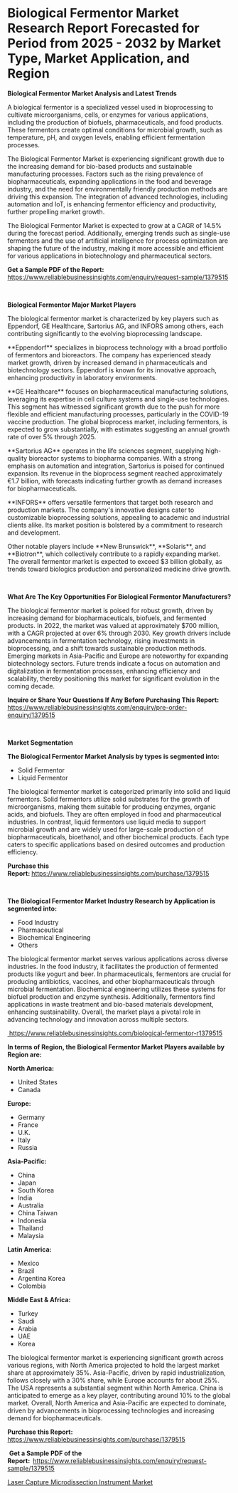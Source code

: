 <p><h1>Biological Fermentor Market Research Report Forecasted for Period from 2025 -  2032 by Market Type, Market Application, and Region</h1></p><p><strong>Biological Fermentor Market Analysis and Latest Trends</strong></p>
<p><p>A biological fermentor is a specialized vessel used in bioprocessing to cultivate microorganisms, cells, or enzymes for various applications, including the production of biofuels, pharmaceuticals, and food products. These fermentors create optimal conditions for microbial growth, such as temperature, pH, and oxygen levels, enabling efficient fermentation processes.</p><p>The Biological Fermentor Market is experiencing significant growth due to the increasing demand for bio-based products and sustainable manufacturing processes. Factors such as the rising prevalence of biopharmaceuticals, expanding applications in the food and beverage industry, and the need for environmentally friendly production methods are driving this expansion. The integration of advanced technologies, including automation and IoT, is enhancing fermentor efficiency and productivity, further propelling market growth. </p><p>The Biological Fermentor Market is expected to grow at a CAGR of 14.5% during the forecast period. Additionally, emerging trends such as single-use fermentors and the use of artificial intelligence for process optimization are shaping the future of the industry, making it more accessible and efficient for various applications in biotechnology and pharmaceutical sectors.</p></p>
<p><strong>Get a Sample PDF of the Report:&nbsp;</strong> <a href="https://www.reliablebusinessinsights.com/enquiry/request-sample/1379515?utm_campaign=2248&utm_medium=2&utm_source=Github&utm_content=ia&utm_term=11042025&utm_id=biological-fermentor">https://www.reliablebusinessinsights.com/enquiry/request-sample/1379515</a></p>
<p>&nbsp;</p>
<p><strong>Biological Fermentor Major Market Players</strong></p>
<p><p>The biological fermentor market is characterized by key players such as Eppendorf, GE Healthcare, Sartorius AG, and INFORS among others, each contributing significantly to the evolving bioprocessing landscape.</p><p>**Eppendorf** specializes in bioprocess technology with a broad portfolio of fermentors and bioreactors. The company has experienced steady market growth, driven by increased demand in pharmaceuticals and biotechnology sectors. Eppendorf is known for its innovative approach, enhancing productivity in laboratory environments.</p><p>**GE Healthcare** focuses on biopharmaceutical manufacturing solutions, leveraging its expertise in cell culture systems and single-use technologies. This segment has witnessed significant growth due to the push for more flexible and efficient manufacturing processes, particularly in the COVID-19 vaccine production. The global bioprocess market, including fermentors, is expected to grow substantially, with estimates suggesting an annual growth rate of over 5% through 2025.</p><p>**Sartorius AG** operates in the life sciences segment, supplying high-quality bioreactor systems to biopharma companies. With a strong emphasis on automation and integration, Sartorius is poised for continued expansion. Its revenue in the bioprocess segment reached approximately €1.7 billion, with forecasts indicating further growth as demand increases for biopharmaceuticals.</p><p>**INFORS** offers versatile fermentors that target both research and production markets. The company's innovative designs cater to customizable bioprocessing solutions, appealing to academic and industrial clients alike. Its market position is bolstered by a commitment to research and development.</p><p>Other notable players include **New Brunswick**, **Solaris**, and **Biotron**, which collectively contribute to a rapidly expanding market. The overall fermentor market is expected to exceed $3 billion globally, as trends toward biologics production and personalized medicine drive growth.</p></p>
<p>&nbsp;</p>
<p><strong>What Are The Key Opportunities For Biological Fermentor Manufacturers?</strong></p>
<p><p>The biological fermentor market is poised for robust growth, driven by increasing demand for biopharmaceuticals, biofuels, and fermented products. In 2022, the market was valued at approximately $700 million, with a CAGR projected at over 6% through 2030. Key growth drivers include advancements in fermentation technology, rising investments in bioprocessing, and a shift towards sustainable production methods. Emerging markets in Asia-Pacific and Europe are noteworthy for expanding biotechnology sectors. Future trends indicate a focus on automation and digitalization in fermentation processes, enhancing efficiency and scalability, thereby positioning this market for significant evolution in the coming decade.</p></p>
<p><strong>Inquire or Share Your Questions If Any Before Purchasing This Report:</strong> <a href="https://www.reliablebusinessinsights.com/enquiry/pre-order-enquiry/1379515?utm_campaign=2248&utm_medium=2&utm_source=Github&utm_content=ia&utm_term=11042025&utm_id=biological-fermentor">https://www.reliablebusinessinsights.com/enquiry/pre-order-enquiry/1379515</a></p>
<p>&nbsp;</p>
<p><strong>Market Segmentation</strong></p>
<p><strong>The Biological Fermentor Market Analysis by types is segmented into:</strong></p>
<p><ul><li>Solid Fermentor</li><li>Liquid Fermentor</li></ul></p>
<p><p>The biological fermentor market is categorized primarily into solid and liquid fermentors. Solid fermentors utilize solid substrates for the growth of microorganisms, making them suitable for producing enzymes, organic acids, and biofuels. They are often employed in food and pharmaceutical industries. In contrast, liquid fermentors use liquid media to support microbial growth and are widely used for large-scale production of biopharmaceuticals, bioethanol, and other biochemical products. Each type caters to specific applications based on desired outcomes and production efficiency.</p></p>
<p><strong>Purchase this Report:&nbsp;</strong><a href="https://www.reliablebusinessinsights.com/purchase/1379515?utm_campaign=2248&utm_medium=2&utm_source=Github&utm_content=ia&utm_term=11042025&utm_id=biological-fermentor">https://www.reliablebusinessinsights.com/purchase/1379515</a></p>
<p>&nbsp;</p>
<p><strong>The Biological Fermentor Market Industry Research by Application is segmented into:</strong></p>
<p><ul><li>Food Industry</li><li>Pharmaceutical</li><li>Biochemical Engineering</li><li>Others</li></ul></p>
<p><p>The biological fermentor market serves various applications across diverse industries. In the food industry, it facilitates the production of fermented products like yogurt and beer. In pharmaceuticals, fermentors are crucial for producing antibiotics, vaccines, and other biopharmaceuticals through microbial fermentation. Biochemical engineering utilizes these systems for biofuel production and enzyme synthesis. Additionally, fermentors find applications in waste treatment and bio-based materials development, enhancing sustainability. Overall, the market plays a pivotal role in advancing technology and innovation across multiple sectors.</p></p>
<p><a href="https://www.reliablebusinessinsights.com/biological-fermentor-r1379515?utm_campaign=2248&utm_medium=2&utm_source=Github&utm_content=ia&utm_term=11042025&utm_id=biological-fermentor">&nbsp;https://www.reliablebusinessinsights.com/biological-fermentor-r1379515</a></p>
<p><strong>In terms of Region, the Biological Fermentor Market Players available by Region are:</strong></p>
<p>
    <p> <strong> North America: </strong>
        <ul>
            <li>United States</li>
            <li>Canada</li>
        </ul>
        </p> 
    <p> <strong> Europe: </strong>
        <ul>
            <li>Germany</li>
            <li>France</li>
            <li>U.K.</li>
            <li>Italy</li>
            <li>Russia</li>
        </ul>
        </p> 
    <p> <strong> Asia-Pacific: </strong>
        <ul>
            <li>China</li>
            <li>Japan</li>
            <li>South Korea</li>
            <li>India</li>
            <li>Australia</li>
            <li>China Taiwan</li>
            <li>Indonesia</li>
            <li>Thailand</li>
            <li>Malaysia</li>
        </ul>
        </p> 
    <p> <strong> Latin America: </strong>
        <ul>
            <li>Mexico</li>
            <li>Brazil</li>
            <li>Argentina Korea</li>
            <li>Colombia</li>
        </ul>
        </p> 
    <p> <strong> Middle East & Africa: </strong>
        <ul>
            <li>Turkey</li>
            <li>Saudi</li>
            <li>Arabia</li>
            <li>UAE</li>
            <li>Korea</li>
        </ul>
    </p>
    </p>
<p><p>The biological fermentor market is experiencing significant growth across various regions, with North America projected to hold the largest market share at approximately 35%. Asia-Pacific, driven by rapid industrialization, follows closely with a 30% share, while Europe accounts for about 25%. The USA represents a substantial segment within North America. China is anticipated to emerge as a key player, contributing around 10% to the global market. Overall, North America and Asia-Pacific are expected to dominate, driven by advancements in bioprocessing technologies and increasing demand for biopharmaceuticals.</p></p>
<p><strong>Purchase this Report: </strong><a href="https://www.reliablebusinessinsights.com/purchase/1379515?utm_campaign=2248&utm_medium=2&utm_source=Github&utm_content=ia&utm_term=11042025&utm_id=biological-fermentor">https://www.reliablebusinessinsights.com/purchase/1379515</a></p>
<p>&nbsp;<strong>Get a Sample PDF of the Report:&nbsp;&nbsp;</strong><a href="https://www.reliablebusinessinsights.com/enquiry/request-sample/1379515?utm_campaign=2248&utm_medium=2&utm_source=Github&utm_content=ia&utm_term=11042025&utm_id=biological-fermentor">https://www.reliablebusinessinsights.com/enquiry/request-sample/1379515</a></p>
<p><strong></strong></p>
<p><p><a href="https://github.com/semiensamuel72378/Market-Research-Report-List-1/blob/main/laser-capture-microdissection-instrument-market.md?utm_campaign=2248&utm_medium=2&utm_source=Github&utm_content=ia&utm_term=11042025&utm_id=biological-fermentor">Laser Capture Microdissection Instrument Market</a></p></p>
